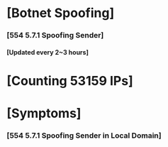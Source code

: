 # [Botnet Spoofing]
### [554 5.7.1 Spoofing Sender]
#### [Updated every 2~3 hours]

# [Counting 53159 IPs]

# [Symptoms] 
###   [554 5.7.1 Spoofing Sender in Local Domain]
